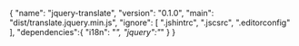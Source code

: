 {
    "name": "jquery-translate",
    "version": "0.1.0",
    "main": "dist/translate.jquery.min.js",
    "ignore": [
        ".jshintrc",
        ".jscsrc",
        ".editorconfig"
    ],
    "dependencies":{
        "i18n": "*",
        "jquery":"*"
    }
}
